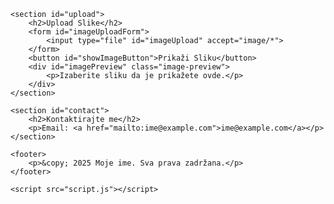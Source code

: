 
    <section id="upload">
        <h2>Upload Slike</h2>
        <form id="imageUploadForm">
            <input type="file" id="imageUpload" accept="image/*">
        </form>
        <button id="showImageButton">Prikaži Sliku</button>
        <div id="imagePreview" class="image-preview">
            <p>Izaberite sliku da je prikažete ovde.</p>
        </div>
    </section>

    <section id="contact">
        <h2>Kontaktirajte me</h2>
        <p>Email: <a href="mailto:ime@example.com">ime@example.com</a></p>
    </section>

    <footer>
        <p>&copy; 2025 Moje ime. Sva prava zadržana.</p>
    </footer>

    <script src="script.js"></script>
</body>
</html>
